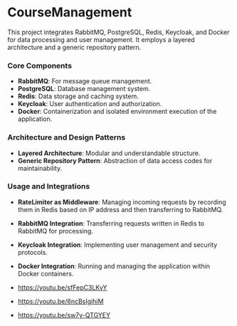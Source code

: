 # CourseManagement

This project integrates RabbitMQ, PostgreSQL, Redis, Keycloak, and Docker for data processing and user management. It employs a layered architecture and a generic repository pattern.

### Core Components

- **RabbitMQ**: For message queue management.
- **PostgreSQL**: Database management system.
- **Redis**: Data storage and caching system.
- **Keycloak**: User authentication and authorization.
- **Docker**: Containerization and isolated environment execution of the application.

### Architecture and Design Patterns

- **Layered Architecture**: Modular and understandable structure.
- **Generic Repository Pattern**: Abstraction of data access codes for maintainability.

### Usage and Integrations

- **RateLimiter as Middleware**: Managing incoming requests by recording them in Redis based on IP address and then transferring to RabbitMQ.
- **RabbitMQ Integration**: Transferring requests written in Redis to RabbitMQ for processing.
- **Keycloak Integration**: Implementing user management and security protocols.
- **Docker Integration**: Running and managing the application within Docker containers.

  
- https://youtu.be/sfFepC3LKvY
- https://youtu.be/6ncBsIgihiM
- https://youtu.be/sw7y-QTGYEY
